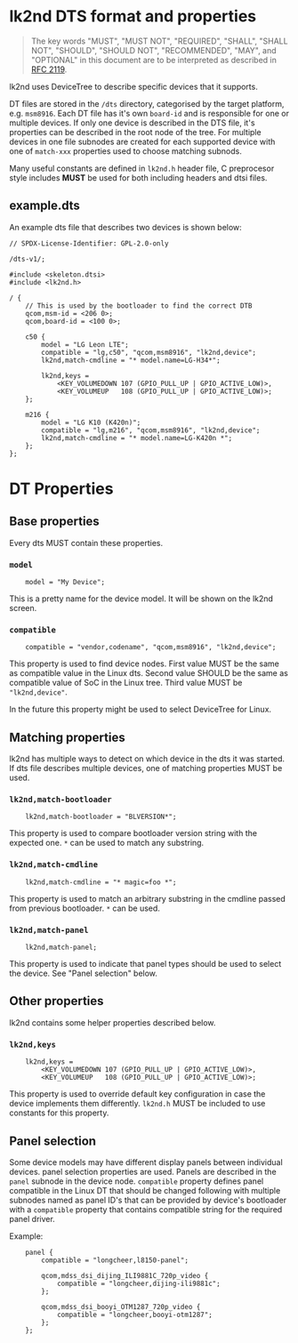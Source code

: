 # lk2nd DTS format and properties

> The key words "MUST", "MUST NOT", "REQUIRED", "SHALL", "SHALL
> NOT", "SHOULD", "SHOULD NOT", "RECOMMENDED",  "MAY", and
> "OPTIONAL" in this document are to be interpreted as described in
> [RFC 2119](https://datatracker.ietf.org/doc/html/rfc2119).

lk2nd uses DeviceTree to describe specific devices that it supports.

DT files are stored in the `/dts` directory, categorised by the target platform,
e.g. `msm8916`. Each DT file has it's own `board-id` and is responsible for one
or multiple devices. If only one device is described in the DTS file, it's
properties can be described in the root node of the tree. For multiple devices in
one file subnodes are created for each supported device with one of `match-xxx`
properties used to choose matching subnods.

Many useful constants are defined in `lk2nd.h` header file, C preprocesor style
includes **MUST** be used for both including headers and dtsi files.

## example.dts

An example dts file that describes two devices is shown below:

```
// SPDX-License-Identifier: GPL-2.0-only

/dts-v1/;

#include <skeleton.dtsi>
#include <lk2nd.h>

/ {
	// This is used by the bootloader to find the correct DTB
	qcom,msm-id = <206 0>;
	qcom,board-id = <100 0>;

	c50 {
		model = "LG Leon LTE";
		compatible = "lg,c50", "qcom,msm8916", "lk2nd,device";
		lk2nd,match-cmdline = "* model.name=LG-H34*";

		lk2nd,keys =
			<KEY_VOLUMEDOWN 107 (GPIO_PULL_UP | GPIO_ACTIVE_LOW)>,
			<KEY_VOLUMEUP   108 (GPIO_PULL_UP | GPIO_ACTIVE_LOW)>;
	};

	m216 {
		model = "LG K10 (K420n)";
		compatible = "lg,m216", "qcom,msm8916", "lk2nd,device";
		lk2nd,match-cmdline = "* model.name=LG-K420n *";
	};
};
```

# DT Properties

## Base properties
Every dts MUST contain these properties.

### `model`
```
	model = "My Device";
```
This is a pretty name for the device model. It will be shown on
the lk2nd screen.

### `compatible`
```
	compatible = "vendor,codename", "qcom,msm8916", "lk2nd,device";
```
This property is used to find device nodes. First value MUST be the same as
compatible value in the Linux dts. Second value SHOULD be the same as compatible
value of SoC in the Linux tree. Third value MUST be `"lk2nd,device"`.

In the future this property might be used to select DeviceTree for Linux.

## Matching properties
lk2nd has multiple ways to detect on which device in the dts it was started.
If dts file describes multiple devices, one of matching properties MUST be used.

### `lk2nd,match-bootloader`
```
	lk2nd,match-bootloader = "BLVERSION*";
```
This property is used to compare bootloader version string with
the expected one. `*` can be used to match any substring.

### `lk2nd,match-cmdline`
```
	lk2nd,match-cmdline = "* magic=foo *";
```
This property is used to match an arbitrary substring in the cmdline passed
from previous bootloader. `*` can be used.

### `lk2nd,match-panel`
```
	lk2nd,match-panel;
```
This property is used to indicate that panel types should be used to select the
device. See "Panel selection" below.

## Other properties
lk2nd contains some helper properties described below.

### `lk2nd,keys`
```
	lk2nd,keys =
		<KEY_VOLUMEDOWN 107 (GPIO_PULL_UP | GPIO_ACTIVE_LOW)>,
		<KEY_VOLUMEUP   108 (GPIO_PULL_UP | GPIO_ACTIVE_LOW)>;
```
This property is used to override default key configuration in case the device
implements them differently. `lk2nd.h` MUST be included to use constants for
this property.

## Panel selection
Some device models may have different display panels between individual devices.
panel selection properties are used. Panels are described in the `panel` subnode
in the device node. `compatible` property defines panel compatible in the Linux
DT that should be changed following with multiple subnodes named as panel ID's
that can be provided by device's bootloader with a `compatible` property that
contains compatible string for the required panel driver.

Example:
```
	panel {
		compatible = "longcheer,l8150-panel";

		qcom,mdss_dsi_dijing_ILI9881C_720p_video {
			compatible = "longcheer,dijing-ili9881c";
		};

		qcom,mdss_dsi_booyi_OTM1287_720p_video {
			compatible = "longcheer,booyi-otm1287";
		};
	};
```

